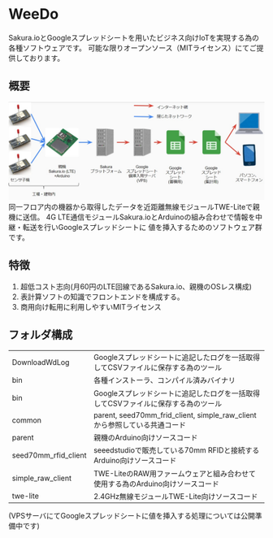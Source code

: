 # WeeDo
Sakura.ioとGoogleスプレッドシートを用いたビジネス向けIoTを実現する為の各種ソフトウェアです。
可能な限りオープンソース（MITライセンス）にてご提供しております。

## 概要
<img src="https://raw.githubusercontent.com/373dp3/WeeDo/master/img/overbiew.jpg" alt="概要">
同一フロア内の機器から取得したデータを近距離無線モジュールTWE-Liteで親機に送信。
4G LTE通信モジュールSakura.ioとArduinoの組み合わせで情報を中継・転送を行いGoogleスプレッドシートに
値を挿入するためのソフトウェア群です。

## 特徴
1. 超低コスト志向(月60円のLTE回線であるSakura.io、親機のOSレス構成)
2. 表計算ソフトの知識でフロントエンドを構成する。
3. 商用向け転用に利用しやすいMITライセンス

## フォルダ構成
<table>
  <tr>
    <td>DownloadWdLog </td>
    <td>Googleスプレッドシートに追記したログを一括取得してCSVファイルに保存する為のツール </td>
  </tr>
  <tr>
    <td>bin </td>
    <td>各種インストーラ、コンパイル済みバイナリ </td>
  </tr>
  <tr>
    <td>bin </td>
    <td>Googleスプレッドシートに追記したログを一括取得してCSVファイルに保存する為のツール </td>
  </tr>
  <tr>
    <td>common </td>
    <td>parent, seed70mm_frid_client, simple_raw_clientから参照している共通コード </td>
  </tr>
  <tr>
    <td>parent </td>
    <td>親機のArduino向けソースコード </td>
  </tr>
  <tr>
    <td>seed70mm_rfid_client </td>
    <td>seeedstudioで販売している70mm RFIDと接続するArduino向けソースコード </td>
  </tr>
  <tr>
    <td>simple_raw_client </td>
    <td>TWE-LiteのRAW用ファームウェアと組み合わせて使用する為のArduino向けソースコード </td>
  </tr>
  <tr>
    <td>twe-lite </td>
    <td>2.4GHz無線モジュールTWE-Lite向けソースコード </td>
  </tr>
</table>
(VPSサーバにてGoogleスプレッドシートに値を挿入する処理については公開準備中です)

